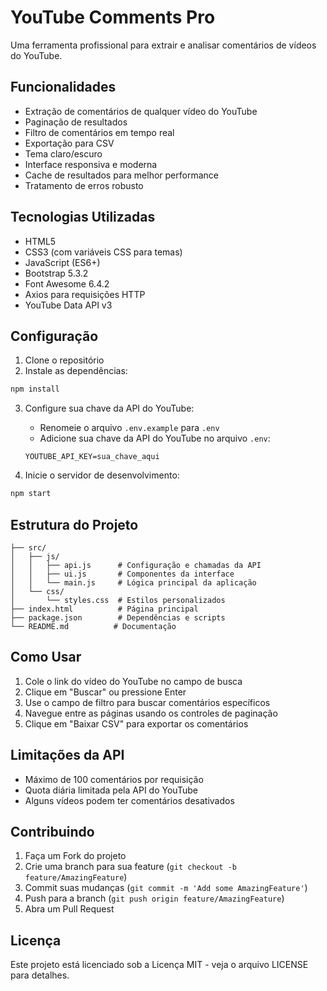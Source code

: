 # YouTube Comments Pro

Uma ferramenta profissional para extrair e analisar comentários de vídeos do YouTube.

## Funcionalidades

- Extração de comentários de qualquer vídeo do YouTube
- Paginação de resultados
- Filtro de comentários em tempo real
- Exportação para CSV
- Tema claro/escuro
- Interface responsiva e moderna
- Cache de resultados para melhor performance
- Tratamento de erros robusto

## Tecnologias Utilizadas

- HTML5
- CSS3 (com variáveis CSS para temas)
- JavaScript (ES6+)
- Bootstrap 5.3.2
- Font Awesome 6.4.2
- Axios para requisições HTTP
- YouTube Data API v3

## Configuração

1. Clone o repositório
2. Instale as dependências:
```bash
npm install
```

3. Configure sua chave da API do YouTube:
   - Renomeie o arquivo `.env.example` para `.env`
   - Adicione sua chave da API do YouTube no arquivo `.env`:
   ```
   YOUTUBE_API_KEY=sua_chave_aqui
   ```

4. Inicie o servidor de desenvolvimento:
```bash
npm start
```

## Estrutura do Projeto

```
├── src/
│   ├── js/
│   │   ├── api.js      # Configuração e chamadas da API
│   │   ├── ui.js       # Componentes da interface
│   │   └── main.js     # Lógica principal da aplicação
│   └── css/
│       └── styles.css  # Estilos personalizados
├── index.html          # Página principal
├── package.json        # Dependências e scripts
└── README.md          # Documentação
```

## Como Usar

1. Cole o link do vídeo do YouTube no campo de busca
2. Clique em "Buscar" ou pressione Enter
3. Use o campo de filtro para buscar comentários específicos
4. Navegue entre as páginas usando os controles de paginação
5. Clique em "Baixar CSV" para exportar os comentários

## Limitações da API

- Máximo de 100 comentários por requisição
- Quota diária limitada pela API do YouTube
- Alguns vídeos podem ter comentários desativados

## Contribuindo

1. Faça um Fork do projeto
2. Crie uma branch para sua feature (`git checkout -b feature/AmazingFeature`)
3. Commit suas mudanças (`git commit -m 'Add some AmazingFeature'`)
4. Push para a branch (`git push origin feature/AmazingFeature`)
5. Abra um Pull Request

## Licença

Este projeto está licenciado sob a Licença MIT - veja o arquivo LICENSE para detalhes.
